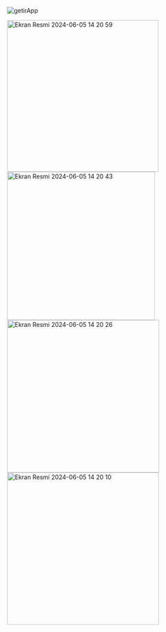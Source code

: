 
![getirApp](https://github.com/elifbayhatun/getirApp/assets/103332831/01f6e70e-1b77-4b30-ba66-8c7fb1cc47b0)

<img width="354" alt="Ekran Resmi 2024-06-05 14 20 59" src="https://github.com/elifbayhatun/getirApp/assets/103332831/2231dea3-6266-49ef-8e4e-897f2b889072">
<img width="346" alt="Ekran Resmi 2024-06-05 14 20 43" src="https://github.com/elifbayhatun/getirApp/assets/103332831/aaf9d776-8d1d-4321-86fe-feee991eef1f">
<img width="356" alt="Ekran Resmi 2024-06-05 14 20 26" src="https://github.com/elifbayhatun/getirApp/assets/103332831/e96b845d-e622-4b5e-a298-605bfab07236">
<img width="355" alt="Ekran Resmi 2024-06-05 14 20 10" src="https://github.com/elifbayhatun/getirApp/assets/103332831/853f778d-d9c9-4ecb-beb1-995727864d3a">
